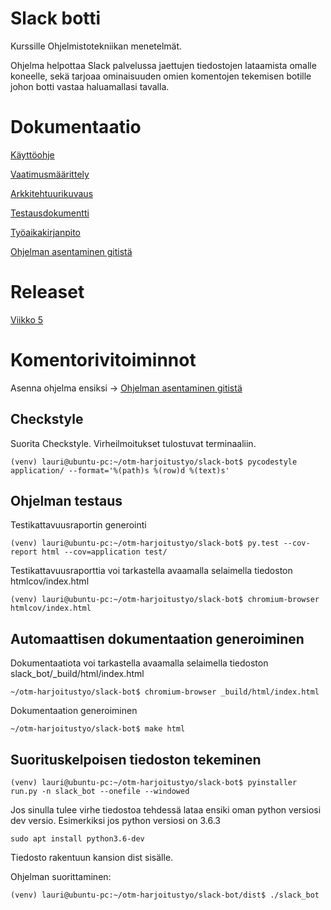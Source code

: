 # Slack botti

Kurssille Ohjelmistotekniikan menetelmät.

Ohjelma helpottaa Slack palvelussa jaettujen tiedostojen lataamista omalle koneelle, sekä tarjoaa ominaisuuden omien komentojen tekemisen botille johon botti vastaa haluamallasi tavalla.

# Dokumentaatio 

[Käyttöohje](/dokumentaatio/kayttoohje.md)

[Vaatimusmäärittely](/dokumentaatio/vaatimusmaarittely.md)

[Arkkitehtuurikuvaus](/dokumentaatio/arkkitehtuuri.md)

[Testausdokumentti](/dokumentaatio/testaus.md)

[Työaikakirjanpito](/dokumentaatio/tyoaikakirjanpito.md)

[Ohjelman asentaminen gitistä](/dokumentaatio/asentaminen.md)

# Releaset

[Viikko 5](https://github.com/laurivaananen/otm-harjoitustyo/releases/tag/viikko5)

# Komentorivitoiminnot

Asenna ohjelma ensiksi -> [Ohjelman asentaminen gitistä](/dokumentaatio/asentaminen.md)

## Checkstyle

Suorita Checkstyle. Virheilmoitukset tulostuvat terminaaliin.

` (venv) lauri@ubuntu-pc:~/otm-harjoitustyo/slack-bot$ pycodestyle application/ --format='%(path)s %(row)d %(text)s' `

## Ohjelman testaus

Testikattavuusraportin generointi

` (venv) lauri@ubuntu-pc:~/otm-harjoitustyo/slack-bot$ py.test --cov-report html --cov=application test/ `

Testikattavuusraporttia voi tarkastella avaamalla selaimella  tiedoston htmlcov/index.html

` (venv) lauri@ubuntu-pc:~/otm-harjoitustyo/slack-bot$ chromium-browser htmlcov/index.html `

## Automaattisen dokumentaation generoiminen

Dokumentaatiota voi tarkastella avaamalla selaimella tiedoston slack_bot/_build/html/index.html

`~/otm-harjoitustyo/slack-bot$ chromium-browser _build/html/index.html`

Dokumentaation generoiminen

`~/otm-harjoitustyo/slack-bot$ make html`

## Suorituskelpoisen tiedoston tekeminen

` (venv) lauri@ubuntu-pc:~/otm-harjoitustyo/slack-bot$ pyinstaller run.py -n slack_bot --onefile --windowed `

Jos sinulla tulee virhe tiedostoa tehdessä lataa ensiki oman python versiosi dev versio.
Esimerkiksi jos python versiosi on 3.6.3

`sudo apt install python3.6-dev`

Tiedosto rakentuun kansion dist sisälle.

Ohjelman suorittaminen:

` (venv) lauri@ubuntu-pc:~/otm-harjoitustyo/slack-bot/dist$ ./slack_bot `
